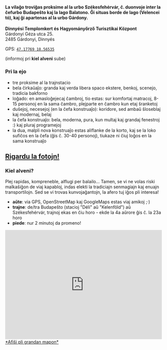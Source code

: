 <!--
.. title: Ejo
.. slug: ejo
.. date: 2016-02-01 19:12:50 UTC+01:00
.. tags:
.. category:
.. link:
.. description:
.. type: text
-->

#### **La vilaĝo** troviĝas proksime al la urbo **Székesfehérvár**, ĉ. duonvoje inter la ĉefurbo **Budapeŝto** kaj la lago **Balatono**. Ĝi situas borde de lago (**Velencei tó**), kaj ĝi apartenas al la urbo Gárdony.

**Dinnyési Templomkert és Hagyományőrző Turisztikai Központ**  
Gárdonyi Géza utca 25.  
2485 Gárdonyi, Dinnyés

GPS: <a href="geo:47.17769,18.56501?z=19" id="geo_uri">`47.17769 18.56535`</a>

(informoj pri **kiel alveni** sube)


### Pri la ejo

- <i class="fa fa-check-circle"></i> tre proksime al la trajnstacio
- <i class="fa fa-check-circle"></i> bela ĉirkaŭaĵo: granda kaj verda libera spaco ekstere, benkoj, scenejo, tradicia bakforno
- <i class="fa fa-check-circle"></i> loĝado: en amasloĝejecaj ĉambroj, tio estas: sur komfortaj matracoj, 8-15 personoj en la sama ĉambro, plejparte en ĉambro kun etaj ŝranketoj
- <i class="fa fa-check-circle"></i> duŝejoj, necesejoj (en la ĉefa konstruaĵo): koridore, sed ambaŭ ŝloseblaj kaj modernaj, belaj
- <i class="fa fa-check-circle"></i> la ĉefa konstruaĵo: bela, moderna, pura, kun multaj kaj grandaj fenestroj :) kaj pluraj programejoj
- <i class="fa fa-check-circle"></i> la dua, malpli nova konstruaĵo estas aliflanke de la korto, kaj se la loko sufiĉos en la ĉefa (ĝis ĉ. 30-40 personoj), tiukaze ni ĉiuj loĝos en la sama konstruaĵo

## **[Rigardu la fotojn!](/fotoj/)**


### Kiel alveni?
Plej rapidas, kompreneble, alflugi per balailo… Tamen, se vi ne volas riski malkaŝiĝon de viaj kapabloj, indas elekti la tradiciajn senmagiajn kaj enuajn transportilojn. Sed se vi trovas kunvojaĝantojn, la afero tuj iĝos pli interesa!

- **aŭte**: via GPS, OpenStreetMap kaj GoogleMaps estas viaj amikoj ;·)
- **trajne**: de/tra Budapeŝto (stacioj "Déli" aŭ "Kelenföld") aŭ Székesfehérvár,
trajnoj ekas en ĉiu horo - ekde la 4a aŭrore ĝis ĉ. la 23a horo
- **piede**: nur 2 minutoj da promeno!

<iframe width="100%" height="350px" frameBorder="0" src="http://umap.openstreetmap.fr/fr/map/jer-2016_70576?scaleControl=true&miniMap=false&scrollWheelZoom=false&zoomControl=true&allowEdit=false&moreControl=false&datalayersControl=false&onLoadPanel=undefined&captionBar=false"></iframe>
<a href="http://umap.openstreetmap.fr/fr/map/jer-2016_70576">*Afiŝi pli grandan mapon*</a>
